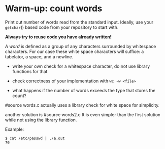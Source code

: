 # Warm-up: count words

Print out number of words read from the standard input.  Ideally, use your
`getchar`() based code from your repository to start with.

**Always try to reuse code you have already written!**

A *word* is defined as a group of any characters surrounded by whitespace
characters.  For our case these white space characters will suffice: a
tabelator, a space, and a newline.

- write your own check for a whitespace character, do not use library functions
  for that

- check correctness of your implementation with `wc -w <file>`

- what happens if the number of words exceeds the type that stores the count?

#source words.c
actually uses a library check for white space for simplicity.

another solution is #source words2.c
It is even simpler than the first solution while not using the library function.

Example:

```
$ cat /etc/passwd | ./a.out
70
```
